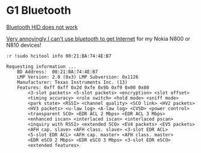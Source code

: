 # G1 Bluetooth

[Bluetooth HID does not work](http://flickr.com/photos/hendry/3101836805/)

[Very annoyingly I can't use bluetooth to get Internet](http://static.natalian.org/2008-12-04/g1-bluetooth-tmobile-uk.txt) for my Nokia N800 or N810 devices!

	:r !sudo hcitool info 00:21:BA:74:4E:B7

	Requesting information ...
		BD Address:  00:21:BA:74:4E:B7
		LMP Version: 2.0 (0x3) LMP Subversion: 0x1126
		Manufacturer: Texas Instruments Inc. (13)
		Features: 0xff 0xff 0x2d 0xfe 0x9b 0xf9 0x00 0x80
			<3-slot packets> <5-slot packets> <encryption> <slot offset> 
			<timing accuracy> <role switch> <hold mode> <sniff mode> 
			<park state> <RSSI> <channel quality> <SCO link> <HV2 packets> 
			<HV3 packets> <u-law log> <A-law log> <CVSD> <power control> 
			<transparent SCO> <EDR ACL 2 Mbps> <EDR ACL 3 Mbps> 
			<enhanced iscan> <interlaced iscan> <interlaced pscan> 
			<inquiry with RSSI> <extended SCO> <EV4 packets> <EV5 packets> 
			<AFH cap. slave> <AFH class. slave> <3-slot EDR ACL> 
			<5-slot EDR ACL> <AFH cap. master> <AFH class. master> 
			<EDR eSCO 2 Mbps> <EDR eSCO 3 Mbps> <3-slot EDR eSCO> 
			<extended features> 


